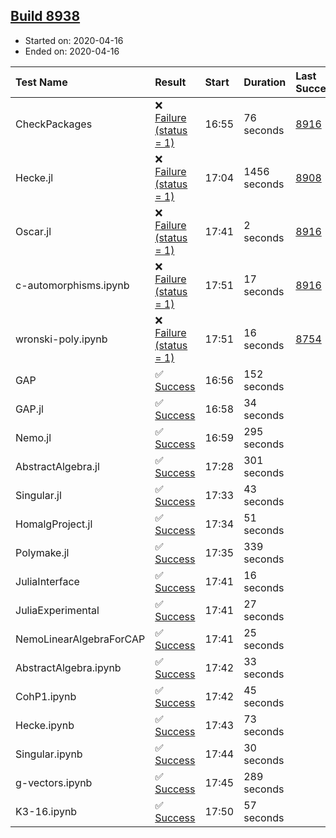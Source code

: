 ## [Build 8938](https://oscarci.mathematik.uni-kl.de/job/oscar/8938/)

* Started on: 2020-04-16
* Ended on: 2020-04-16

| Test Name    | Result | Start | Duration | Last Success | First Failure |
|:-------------|:-------|:------|:---------|:-------------|:--------------|
| CheckPackages | ❌ [Failure (status = 1)](https://oscarci.mathematik.uni-kl.de/job/oscar/8938/artifact/logs/build-8938/CheckPackages.log) | 16:55 | 76 seconds | [8916](https://oscarci.mathematik.uni-kl.de/job/oscar/8916/) | [8920](https://oscarci.mathematik.uni-kl.de/job/oscar/8920/) |
| Hecke.jl | ❌ [Failure (status = 1)](https://oscarci.mathematik.uni-kl.de/job/oscar/8938/artifact/logs/build-8938/Hecke.jl.log) | 17:04 | 1456 seconds | [8908](https://oscarci.mathematik.uni-kl.de/job/oscar/8908/) | [8909](https://oscarci.mathematik.uni-kl.de/job/oscar/8909/) |
| Oscar.jl | ❌ [Failure (status = 1)](https://oscarci.mathematik.uni-kl.de/job/oscar/8938/artifact/logs/build-8938/Oscar.jl.log) | 17:41 | 2 seconds | [8916](https://oscarci.mathematik.uni-kl.de/job/oscar/8916/) | [8920](https://oscarci.mathematik.uni-kl.de/job/oscar/8920/) |
| c-automorphisms.ipynb | ❌ [Failure (status = 1)](https://oscarci.mathematik.uni-kl.de/job/oscar/8938/artifact/logs/build-8938/c-automorphisms.ipynb.log) | 17:51 | 17 seconds | [8916](https://oscarci.mathematik.uni-kl.de/job/oscar/8916/) | [8920](https://oscarci.mathematik.uni-kl.de/job/oscar/8920/) |
| wronski-poly.ipynb | ❌ [Failure (status = 1)](https://oscarci.mathematik.uni-kl.de/job/oscar/8938/artifact/logs/build-8938/wronski-poly.ipynb.log) | 17:51 | 16 seconds | [8754](https://oscarci.mathematik.uni-kl.de/job/oscar/8754/) | [8755](https://oscarci.mathematik.uni-kl.de/job/oscar/8755/) |
| GAP | ✅ [Success](https://oscarci.mathematik.uni-kl.de/job/oscar/8938/artifact/logs/build-8938/GAP.log) | 16:56 | 152 seconds |  |  |
| GAP.jl | ✅ [Success](https://oscarci.mathematik.uni-kl.de/job/oscar/8938/artifact/logs/build-8938/GAP.jl.log) | 16:58 | 34 seconds |  |  |
| Nemo.jl | ✅ [Success](https://oscarci.mathematik.uni-kl.de/job/oscar/8938/artifact/logs/build-8938/Nemo.jl.log) | 16:59 | 295 seconds |  |  |
| AbstractAlgebra.jl | ✅ [Success](https://oscarci.mathematik.uni-kl.de/job/oscar/8938/artifact/logs/build-8938/AbstractAlgebra.jl.log) | 17:28 | 301 seconds |  |  |
| Singular.jl | ✅ [Success](https://oscarci.mathematik.uni-kl.de/job/oscar/8938/artifact/logs/build-8938/Singular.jl.log) | 17:33 | 43 seconds |  |  |
| HomalgProject.jl | ✅ [Success](https://oscarci.mathematik.uni-kl.de/job/oscar/8938/artifact/logs/build-8938/HomalgProject.jl.log) | 17:34 | 51 seconds |  |  |
| Polymake.jl | ✅ [Success](https://oscarci.mathematik.uni-kl.de/job/oscar/8938/artifact/logs/build-8938/Polymake.jl.log) | 17:35 | 339 seconds |  |  |
| JuliaInterface | ✅ [Success](https://oscarci.mathematik.uni-kl.de/job/oscar/8938/artifact/logs/build-8938/JuliaInterface.log) | 17:41 | 16 seconds |  |  |
| JuliaExperimental | ✅ [Success](https://oscarci.mathematik.uni-kl.de/job/oscar/8938/artifact/logs/build-8938/JuliaExperimental.log) | 17:41 | 27 seconds |  |  |
| NemoLinearAlgebraForCAP | ✅ [Success](https://oscarci.mathematik.uni-kl.de/job/oscar/8938/artifact/logs/build-8938/NemoLinearAlgebraForCAP.log) | 17:41 | 25 seconds |  |  |
| AbstractAlgebra.ipynb | ✅ [Success](https://oscarci.mathematik.uni-kl.de/job/oscar/8938/artifact/logs/build-8938/AbstractAlgebra.ipynb.log) | 17:42 | 33 seconds |  |  |
| CohP1.ipynb | ✅ [Success](https://oscarci.mathematik.uni-kl.de/job/oscar/8938/artifact/logs/build-8938/CohP1.ipynb.log) | 17:42 | 45 seconds |  |  |
| Hecke.ipynb | ✅ [Success](https://oscarci.mathematik.uni-kl.de/job/oscar/8938/artifact/logs/build-8938/Hecke.ipynb.log) | 17:43 | 73 seconds |  |  |
| Singular.ipynb | ✅ [Success](https://oscarci.mathematik.uni-kl.de/job/oscar/8938/artifact/logs/build-8938/Singular.ipynb.log) | 17:44 | 30 seconds |  |  |
| g-vectors.ipynb | ✅ [Success](https://oscarci.mathematik.uni-kl.de/job/oscar/8938/artifact/logs/build-8938/g-vectors.ipynb.log) | 17:45 | 289 seconds |  |  |
| K3-16.ipynb | ✅ [Success](https://oscarci.mathematik.uni-kl.de/job/oscar/8938/artifact/logs/build-8938/K3-16.ipynb.log) | 17:50 | 57 seconds |  |  |
